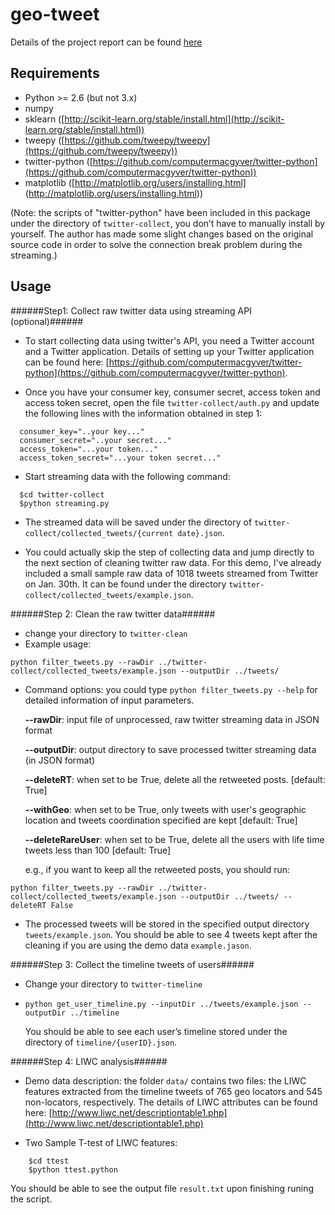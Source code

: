 # geo-tweet

Details of the project report can be found [here](http://www.cs.cornell.edu/~yli/projects/INFO6010/geo-tweet-analysis.html)


Requirements
------------
* Python >= 2.6 (but not 3.x)
* numpy
* sklearn ([http://scikit-learn.org/stable/install.html](http://scikit-learn.org/stable/install.html))
* tweepy ([https://github.com/tweepy/tweepy](https://github.com/tweepy/tweepy))
* twitter-python ([https://github.com/computermacgyver/twitter-python](https://github.com/computermacgyver/twitter-python))
* matplotlib ([http://matplotlib.org/users/installing.html] (http://matplotlib.org/users/installing.html))

(Note: the scripts of "twitter-python" have been included in this package under the directory of ``twitter-collect``, you don’t have to manually install by yourself. The author has made some slight changes based on the original source code in order to solve the connection break problem during the streaming.)

Usage
-----

######Step1: Collect raw twitter data using streaming API (optional)######

- To start collecting data using twitter's API, you need a Twitter account and a Twitter application. Details of setting up your Twitter application can be found here: [https://github.com/computermacgyver/twitter-python](https://github.com/computermacgyver/twitter-python).

- Once you have your consumer key, consumer secret, access token and access token secret, open the file ``twitter-collect/auth.py`` and update the following lines with the information obtained in step 1:

```
  consumer_key="..your key..."
  consumer_secret="..your secret..."
  access_token="...your token..."
  access_token_secret="...your token secret..."
```

- Start streaming data with the following command:

```
  $cd twitter-collect
  $python streaming.py 
```
 
- The streamed data will be saved under the directory of ``twitter-collect/collected_tweets/{current date}.json``.
	
- You could actually skip the step of collecting data and jump directly to the next section of cleaning twitter raw data. For this demo, I've already included a small sample raw data of 1018 tweets streamed from Twitter on Jan. 30th. It can be found under the directory ``twitter-collect/collected_tweets/example.json``.


######Step 2: Clean the raw twitter data######

- change your directory to ``twitter-clean``
- Example usage: 
```
python filter_tweets.py --rawDir ../twitter-collect/collected_tweets/example.json --outputDir ../tweets/
```
- Command options: you could type ``python filter_tweets.py --help`` for detailed information of input parameters.

  **--rawDir**: input file of unprocessed, raw twitter streaming data in JSON format

  **--outputDir**: output directory to save processed twitter streaming data (in JSON format) 
	
	**--deleteRT**: when set to be True, delete all the retweeted posts. [default: True]
	
	**--withGeo**: when set to be True, only tweets with user's geographic location and tweets coordination specified are kept [default: True]
	
	**--deleteRareUser**: when set to be True, delete all the users with life time tweets less than 100 [default: True]
	
  e.g., if you want to keep all the retweeted posts, you should run:
```
python filter_tweets.py --rawDir ../twitter-collect/collected_tweets/example.json --outputDir ../tweets/ --deleteRT False
```

 - The processed tweets will be stored in the specified output directory ``tweets/example.json``. You should be able to see 4 tweets kept after the cleaning if you are using the demo data ``example.jason``.


######Step 3: Collect the timeline tweets of users######

- Change your directory to ``twitter-timeline``
- ``python get_user_timeline.py --inputDir ../tweets/example.json --outputDir ../timeline``

  You should be able to see each user’s timeline stored under the directory of ``timeline/{userID}.json``.

######Step 4: LIWC analysis######

- Demo data description: the folder ``data/`` contains two files: the LIWC features extracted from the timeline tweets of 765 geo locators and 545 non-locators, respectively. The details of LIWC attributes can be found here: [http://www.liwc.net/descriptiontable1.php](http://www.liwc.net/descriptiontable1.php)

- Two Sample T-test of LIWC features:
```
	$cd ttest
	$python ttest.python
```

   You should be able to see the output file ``result.txt`` upon finishing runing the script.

